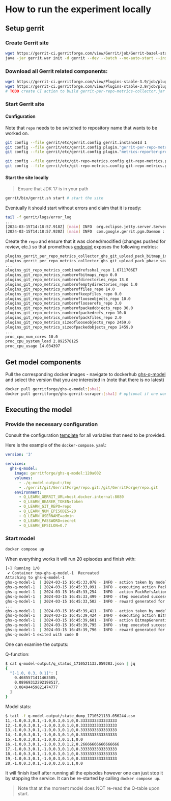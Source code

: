 # How to run the experiment locally

## Setup gerrit

### Create Gerrit site

```bash
wget https://gerrit-ci.gerritforge.com/view/Gerrit/job/Gerrit-bazel-stable-3.9/lastSuccessfulBuild/artifact/gerrit/bazel-bin/release.war -O gerrit.war
java -jar gerrit.war init -d gerrit --dev --batch --no-auto-start --install-plugin download-commands
```

### Download all Gerrit related components:

```bash
wget https://gerrit-ci.gerritforge.com/view/Plugins-stable-3.9/job/plugin-metrics-reporter-prometheus-bazel-master-stable-3.9/lastSuccessfulBuild/artifact/bazel-bin/plugins/metrics-reporter-prometheus/metrics-reporter-prometheus.jar -O gerrit/plugins/metrics-reporter-prometheus.jar
wget https://gerrit-ci.gerritforge.com/view/Plugins-stable-3.9/job/plugin-git-repo-metrics-bazel-master-stable-3.9/lastSuccessfulBuild/artifact/bazel-bin/plugins/git-repo-metrics/git-repo-metrics.jar -O gerrit/plugins/git-repo-metrics.jar
# TODO create CI action to build gerrit-per-repo-metrics-collector.jar plugin so that it could be downloaded
```

### Start Gerrit site

#### Configuration

Note that `repo` needs to be switched to repository name that wants to be worked on.

```bash
git config --file gerrit/etc/gerrit.config gerrit.instanceId 1
git config --file gerrit/etc/gerrit.config plugin."gerrit-per-repo-metrics-collector".uploadPackMetricsRepo repo
git config --file gerrit/etc/gerrit.config plugin."metrics-reporter-prometheus".prometheusBearerToken token

git config --file gerrit/etc/git-repo-metrics.config git-repo-metrics.project repo
git config --file gerrit/etc/git-repo-metrics.config git-repo-metrics.gracePeriod 1m
```

#### Start the site locally

> Ensure that JDK 17 is in your path


```bash
gerrit/bin/gerrit.sh start # start the site
```

Eventually it should start without errors and claim that it is ready:

```bash
tail -f gerrit/logs/error_log
...
[2024-03-15T14:18:57.918Z] [main] INFO  org.eclipse.jetty.server.Server : Started @3756ms
[2024-03-15T14:18:57.920Z] [main] INFO  com.google.gerrit.pgm.Daemon : Gerrit Code Review 3.9.2-3-g6ecb753861 ready
```

Create the `repo` and ensure that it was cloned/modified (changes pushed for review, etc.) so that prometheus
[endpoint](http://localhost:8080/plugins/metrics-reporter-prometheus/metrics) exposes the following metrics:

```bash
plugins_gerrit_per_repo_metrics_collector_ghs_git_upload_pack_bitmap_index_misses_repo -1.0
plugins_gerrit_per_repo_metrics_collector_ghs_git_upload_pack_phase_searching_for_reuse_repo 1.0
...
plugins_git_repo_metrics_combinedrefssha1_repo 1.6711706E7
plugins_git_repo_metrics_numberofbitmaps_repo 0.0
plugins_git_repo_metrics_numberofdirectories_repo 13.0
plugins_git_repo_metrics_numberofemptydirectories_repo 1.0
plugins_git_repo_metrics_numberoffiles_repo 14.0
plugins_git_repo_metrics_numberofkeepfiles_repo 0.0
plugins_git_repo_metrics_numberoflooseobjects_repo 10.0
plugins_git_repo_metrics_numberoflooserefs_repo 3.0
plugins_git_repo_metrics_numberofpackedobjects_repo 30.0
plugins_git_repo_metrics_numberofpackedrefs_repo 10.0
plugins_git_repo_metrics_numberofpackfiles_repo 2.0
plugins_git_repo_metrics_sizeoflooseobjects_repo 2459.0
plugins_git_repo_metrics_sizeofpackedobjects_repo 2459.0
...
proc_cpu_num_cores 10.0
proc_cpu_system_load 2.892578125
proc_cpu_usage 14.034397
```

## Get model components

Pull the corresponding docker images - navigate to dockerhub
[ghs-q-model](https://hub.docker.com/r/gerritforge/ghs-q-model/tags) and select the version that you are
interested in (note that there is no latest)

```bash
docker pull gerritforge/ghs-q-model:[sha1]
docker pull gerritforge/ghs-gerrit-scraper:[sha1] # optional if one wants to run scraper in batch mode
```

## Executing the model

### Provide the necessary configuration

Consult the configuration [template](https://review.gerrithub.io/plugins/gitiles/GerritForge/gerritforge-health-service/+/refs/heads/master/components/ghs-dummy-q-model/config.ini.template)
for all variables that need to be provided.

Here is the example of the `docker-compose.yaml`:

```yaml
version: '3'

services:
  ghs-q-model:
    image: gerritforge/ghs-q-model:120a002
    volumes:
      - ./q-model-output:/tmp
      - ./gerrit/git/GerritForge/repo.git:/git/GerritForge/repo.git
    environment:
      - Q_LEARN_GERRIT_URL=host.docker.internal:8080
      - Q_LEARN_BEARER_TOKEN=token
      - Q_LEARN_GIT_REPO=repo
      - Q_LEARN_NUM_EPISODES=20
      - Q_LEARN_USERNAME=admin
      - Q_LEARN_PASSWORD=secret
      - Q_LEARN_EPSILON=0.7
```

### Start model

```bash
docker compose up
```

When everything works it will run 20 episodes and finish with:

```bash
[+] Running 1/0
 ✔ Container tmp-ghs-q-model-1  Recreated
Attaching to ghs-q-model-1
ghs-q-model-1  | 2024-03-15 16:45:33,078 - INFO - action taken by model: 2
ghs-q-model-1  | 2024-03-15 16:45:33,091 - INFO - executing action PackRefsAction, episode number 1
ghs-q-model-1  | 2024-03-15 16:45:33,254 - INFO - action PackRefsAction executed successfuly
ghs-q-model-1  | 2024-03-15 16:45:33,499 - INFO - step executed successfuly. Result:1,-1.0,0.3,0.1,-1.0,0.3,0.1,2,0.26666666666666666
ghs-q-model-1  | 2024-03-15 16:45:33,502 - INFO - reward generated for action: 2, reward:0
...
ghs-q-model-1  | 2024-03-15 16:45:39,411 - INFO - action taken by model: 1
ghs-q-model-1  | 2024-03-15 16:45:39,424 - INFO - executing action BitmapGenerationAction, episode number 20
ghs-q-model-1  | 2024-03-15 16:45:39,601 - INFO - action BitmapGenerationAction executed successfuly
ghs-q-model-1  | 2024-03-15 16:45:39,795 - INFO - step executed successfuly. Result:20,-1.0,0.3,0.1,-1.0,0.3,0.1,1,0.0
ghs-q-model-1  | 2024-03-15 16:45:39,796 - INFO - reward generated for action: 1, reward:0
ghs-q-model-1 exited with code 0
```

One can examine the outputs:

Q-function:
```bash
$ cat q-model-output/q_status_1710521133.059283.json | jq
{
  "[-1.0, 0.3, 0.1]": [
    0.4685571411463505,
    0.08969312292198517,
    0.08494459821474777
  ]
}
```

Model stats:
```bash
$ tail -f q-model-output/state_dump_1710521133.056244.csv
11,-1.0,0.3,0.1,-1.0,0.3,0.1,0,0.3333333333333333
12,-1.0,0.3,0.1,-1.0,0.3,0.1,0,0.3333333333333333
13,-1.0,0.3,0.1,-1.0,0.3,0.1,0,0.3333333333333333
14,-1.0,0.3,0.1,-1.0,0.3,0.1,0,0.3333333333333333
15,-1.0,0.3,0.1,-1.0,0.3,0.1,1,0.0
16,-1.0,0.3,0.1,-1.0,0.3,0.1,2,0.26666666666666666
17,-1.0,0.3,0.1,-1.0,0.3,0.1,0,0.3333333333333333
18,-1.0,0.3,0.1,-1.0,0.3,0.1,0,0.3333333333333333
19,-1.0,0.3,0.1,-1.0,0.3,0.1,0,0.3333333333333333
20,-1.0,0.3,0.1,-1.0,0.3,0.1,1,0.0
```

It will finish itself after running all the episodes however one can just stop
it by stopping the service. It can be re-started by calling `docker compose up`.

> Note that at the moment model does NOT re-read the Q-table upon start.

